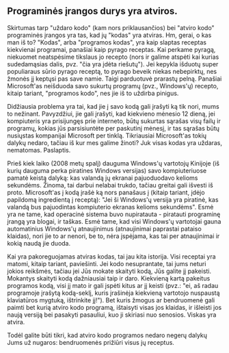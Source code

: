 



<h2>Programinės įrangos durys yra atviros.</h2>

Skirtumas tarp "uždaro kodo" (kam nors priklausančios) bei "atviro kodo" programinės įrangos yra tas, kad jų "kodas" yra atviras. Hm, gerai, o kas man iš to? "Kodas", arba "programos kodas", yra kaip slaptas receptas kiekvienai programai, panašiai kaip pyrago receptas. Kai perkame pyragą, niekuomet neatspėsime tikslaus jo recepto (nors ir galime atspėti kai kurias sudedamąsias dalis, pvz. "čia yra įdėta riešutų"). Jei kepykla išduotų super populiaraus sūrio pyrago receptą, to pyrago beveik niekas nebepirktų, nes žmonės jį keptųsi pas save namie. Taigi parduotuvė prarastų pelną. Panašiai Microsoft'as neišduoda savo sukurtų programų (pvz., Windows'ų) recepto, kitaip tariant, "programos kodo", nes jie iš to uždirba pinigus.

Didžiausia problema yra tai, kad jie į savo kodą gali įrašyti ką tik nori, mums to nežinant. Pavyzdžiui, jie gali įrašyti, kad kiekvieno mėnesio 12 dieną, jei kompiuteris yra prisijungęs prie interneto, būtų sukurtas sąrašas visų failų ir programų, kokias jūs parsisiuntėte per paskutinį mėnesį, ir tas sąrašas būtų nusiųstas kompanijai Microsoft per tinklą. Tikriausiai Microsoft'as tokių dalykų nedaro, tačiau iš kur mes galime žinoti? Juk visas kodas yra uždaras, nematomas. Paslaptis.

Prieš kiek laiko (2008 metų spalį) dauguma Windows'ų vartotojų Kinijoje (iš kurių dauguma perka piratines Windows versijas) savo kompiuteriuose pamatė keistą dalyką: kas valandą jų ekranai pajuoduodavo kelioms sekundėms. Žinoma, tai darbui nelabai trukdo, tačiau greitai gali išvesti iš proto. Microsoft'as į kodą įrašė ką nors panašaus į (kitaip tariant, įdėjo papildomą ingredientą į receptą): "Jei ši Windows'ų versija yra piratinė, kas valandą bus pajuodintas kompiuterio ekranas kelioms sekundėms". Esmė yra ne tame, kad operacinė sistema buvo nupiratauta - piratauti programinę įrangą yra blogai, ir taškas. Esmė tame, kad visi Windows'ų vartotojai gauna automatinius Windows'ų atnaujinimus (atnaujinimai paprastai pataiso klaidas), nori jie to ar nenori, be to, nėra įspėjama, kas tai per atnaujinimai ir kokią naudą jie duoda. 

Kai yra pakoreguojamas atviras kodas, tai jau kita istorija. Visi receptai yra matomi, kitaip tariant, paviešinti. Jei kodo nesuprantate, tai jums neturi jokios reikšmės, tačiau jei Jūs mokate skaityti kodą, Jūs galite jį pakeisti. Mokantys skaityti kodą dažniausiai taip ir daro. Kiekvieną kartą pakeitus programos kodą, visi jį mato ir gali įspėti kitus ar jį keisti (pvz.: "ei, aš radau programoje įrašytą kodą-seklį, kuris įrašinėja kiekvieną vartotojo nuspaustą klaviatūros mygtuką, ištrinkite jį!"). Bet kuris žmogus ar bendruomenė gali paimti bet kurią atviro kodo programą, ištaisyti visas jos klaidas, ir išleisti jos naują versiją bei pasakyti pasauliui, kuo ji skiriasi nuo senosios. Viskas yra atvira.

Todėl galite būti tikri, kad atviro kodo programos nedaro negerų dalykų Jums už nugaros: bendruomenės prižiūri visus jų receptus.




